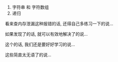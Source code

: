 1. 字符串 和 字符数组
2. 递归

看来查内存泄漏这种报错的话, 还得自己多练习一下的说...

如果发现了的话, 就可以有效地解决了的说...

这个的话, 我们还是要好好学习的说...

这些简直太无语了的说...
